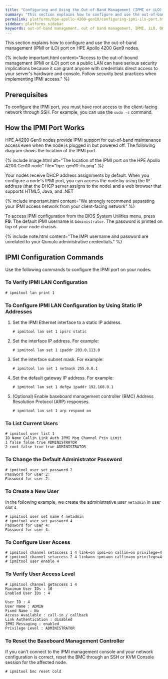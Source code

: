 ```yaml
---
title: "Configuring and Using the Out-of-Band Management (IPMI or iLO) Port on HPE Apollo 4200 Gen10 Nodes"
summary: "This section explains how to configure and use the out-of-band management (IPMI or iLO) port on HPE Apollo 4200 Gen10 nodes."
permalink: platforms/hpe-apollo-4200-gen10/configuring-ipmi-ilo-port.html
sidebar: platforms_sidebar
keywords: out-of-band management, out of band management, IPMI, iLO, DHCP, network, networking, LAN, ipmitool
---
```


This section explains how to configure and use the out-of-band management (IPMI or iLO) port on HPE Apollo 4200 Gen9 nodes.

{% include important.html content="Access to the out-of-bound management (IPMI or iLO) port on a public LAN can have serious security implications because it can grant anyone with credentials direct access to your server's hardware and console. Follow security best practices when implementing IPMI access." %}

## Prerequisites
To configure the IPMI port, you must have root access to the client-facing network through SSH. For example, you can use the `sudo -s` command.

## How the IPMI Port Works
HPE A4200 Gen9 nodes provide IPMI support for out-of-band maintenance access even when the node is plugged in but powered off. The following diagram shows the location of the IPMI port.

{% include image.html alt="The location of the IPMI port on the HPE Apollo 4200 Gen10 node" file="hpe-gen10-ilo.png" %}

Your nodes receive DHCP address assignments by default. When you configure a node's IPMI port, you can access the node by using the IP address (that the DHCP server assigns to the node) and a web browser that supports HTML5, Java, and .NET

{% include important.html content="We strongly recommend separating your IPMI access network from your client-facing network" %}

To access IPMI configuration from the BIOS System Utilities menu, press **F9**. The default IPMI username is `Administrator`. The password is printed on top of your node chassis.

{% include note.html content="The IMPI username and password are unrelated to your Qumulo administrative credentials." %}

## IPMI Configuration Commands

Use the following commands to configure the IPMI port on your nodes.

### To Verify IPMI LAN Configuration

```
# ipmitool lan print 1
```

### To Configure IPMI LAN Configuration by Using Static IP Addresses

1. Set the IPMI Ethernet interface to a static IP address.

   ```
   # ipmitool lan set 1 ipsrc static
   ```

1. Set the interface IP address. For example:

   ```
   # ipmitool lan set 1 ipaddr 203.0.113.0
   ```

1. Set the interface subnet mask. For example:

   ```
   # ipmitool lan set 1 netmask 255.0.0.1
   ```

1. Set the default gateway IP address. For example:
   
   ```
   # ipmitool lan set 1 defgw ipaddr 192.168.0.1
   ```

1. (Optional) Enable baseboard management controller (BMC) Address Resolution Protocol (ARP) responses.

   ```
   # ipmitool lan set 1 arp respond on
   ```


### To List Current Users

```
# ipmitool user list 1
ID Name Callin Link Auth IPMI Msg Channel Priv Limit
1 false false true ADMINISTRATOR
2 root false true true ADMINISTRATOR
```

### To Change the Default Administrator Password

```
# ipmitool user set password 2
Password for user 2:
Password for user 2:
```

### To Create a New User

In the following example, we create the administrative user `netadmin` in user slot `4`.

```
# ipmitool user set name 4 netadmin
# ipmitool user set password 4
Password for user 4:
Password for user 4:
```

### To Configure User Access

```
# ipmitool channel setaccess 1 4 link=on ipmi=on callin=on privilege=4
# ipmitool channel setaccess 2 4 link=on ipmi=on callin=on privilege=4
# ipmitool user enable 4
```

### To Verify User Access Level

```
# ipmitool channel getaccess 1 4
Maximum User IDs : 10
Enabled User IDs : 4

User ID : 4
User Name : ADMIN
Fixed Name : No
Access Available : call-in / callback
Link Authentication : disabled
IPMI Messaging : enabled
Privilege Level : ADMINISTRATOR
```

### To Reset the Baseboard Management Controller

If you can't connect to the IPMI management console and your network configuration is correct, reset the BMC through an SSH or KVM Console session for the affected node.

```
# ipmitool bmc reset cold
```
